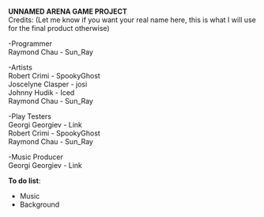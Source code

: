 **UNNAMED ARENA GAME PROJECT**  
Credits: (Let me know if you want your real name here, this is what I will use for the final product otherwise)

-Programmer  
  Raymond Chau - Sun_Ray

-Artists  
  Robert Crimi - SpookyGhost  
  Joscelyne Clasper - josi  
  Johnny Hudik - Iced  
  Raymond Chau - Sun_Ray  

-Play Testers  
  Georgi Georgiev - Link  
  Robert Crimi - SpookyGhost  
  Raymond Chau  - Sun_Ray  

-Music Producer  
  Georgi Georgiev - Link  
  
**To do list**: 
- Music
- Background
